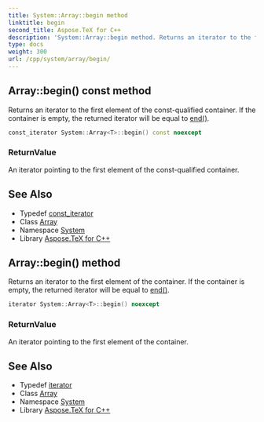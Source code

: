 ```yaml
---
title: System::Array::begin method
linktitle: begin
second_title: Aspose.TeX for C++
description: 'System::Array::begin method. Returns an iterator to the first element of the const-qualified container. If the container is empty, the returned iterator will be equal to end() in C++.'
type: docs
weight: 300
url: /cpp/system/array/begin/
---
```

## Array::begin() const method


Returns an iterator to the first element of the const-qualified container. If the container is empty, the returned iterator will be equal to [end()](../end/).

```cpp
const_iterator System::Array<T>::begin() const noexcept
```


### ReturnValue

An iterator pointing to the first element of the const-qualified container.

## See Also

* Typedef [const_iterator](../const_iterator/)
* Class [Array](../)
* Namespace [System](../../)
* Library [Aspose.TeX for C++](../../../)
## Array::begin() method


Returns an iterator to the first element of the container. If the container is empty, the returned iterator will be equal to [end()](../end/).

```cpp
iterator System::Array<T>::begin() noexcept
```


### ReturnValue

An iterator pointing to the first element of the container.

## See Also

* Typedef [iterator](../iterator/)
* Class [Array](../)
* Namespace [System](../../)
* Library [Aspose.TeX for C++](../../../)

